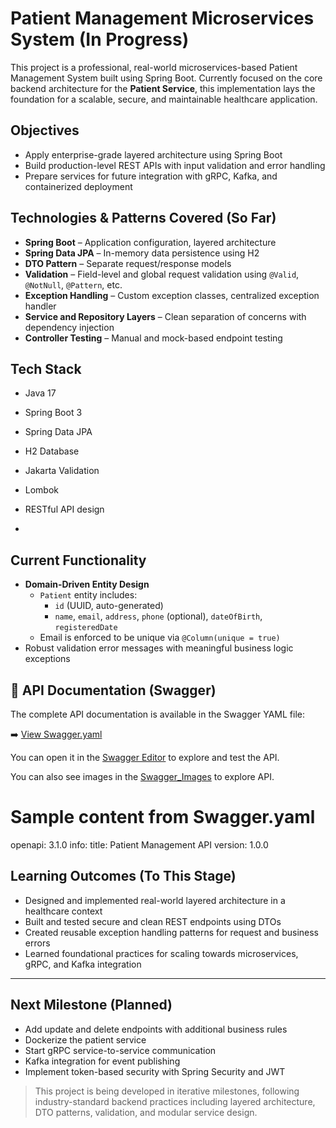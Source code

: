 # Patient Management Microservices System (In Progress)

This project is a professional, real-world microservices-based Patient Management System built using Spring Boot. 
Currently focused on the core backend architecture for the **Patient Service**,
this implementation lays the foundation for a scalable, secure, 
and maintainable healthcare application.

## Objectives

- Apply enterprise-grade layered architecture using Spring Boot
- Build production-level REST APIs with input validation and error handling
- Prepare services for future integration with gRPC, Kafka, and containerized deployment

## Technologies & Patterns Covered (So Far)

- **Spring Boot** – Application configuration, layered architecture
- **Spring Data JPA** – In-memory data persistence using H2
- **DTO Pattern** – Separate request/response models
- **Validation** – Field-level and global request validation using `@Valid`, `@NotNull`, `@Pattern`, etc.
- **Exception Handling** – Custom exception classes, centralized exception handler
- **Service and Repository Layers** – Clean separation of concerns with dependency injection
- **Controller Testing** – Manual and mock-based endpoint testing

## Tech Stack

- Java 17
- Spring Boot 3
- Spring Data JPA
- H2 Database
- Jakarta Validation
- Lombok
- RESTful API design

- 
## Current Functionality

- **Domain-Driven Entity Design**
  - `Patient` entity includes:
    - `id` (UUID, auto-generated)
    - `name`, `email`, `address`, `phone` (optional), `dateOfBirth`, `registeredDate`
  - Email is enforced to be unique via `@Column(unique = true)`
- Robust validation error messages with meaningful business logic exceptions


## 📄 API Documentation (Swagger)

The complete API documentation is available in the Swagger YAML file:

➡️ [View Swagger.yaml](./Docs/Swagger.yaml)

You can open it in the [Swagger Editor](https://editor.swagger.io/) to explore and test the API.

You can also see images  in the [Swagger_Images](./Docs/Swagger_Images) to explore API.



# Sample content from Swagger.yaml
openapi: 3.1.0
info:
  title: Patient Management API
  version: 1.0.0



## Learning Outcomes (To This Stage)

- Designed and implemented real-world layered architecture in a healthcare context
- Built and tested secure and clean REST endpoints using DTOs
- Created reusable exception handling patterns for request and business errors
- Learned foundational practices for scaling towards microservices, gRPC, and Kafka integration

---

## Next Milestone (Planned)

- Add update and delete endpoints with additional business rules  
- Dockerize the patient service  
- Start gRPC service-to-service communication  
- Kafka integration for event publishing  
- Implement token-based security with Spring Security and JWT

> This project is being developed in iterative milestones,
> following industry-standard backend practices including layered architecture,
> DTO patterns, validation, and modular service design.
